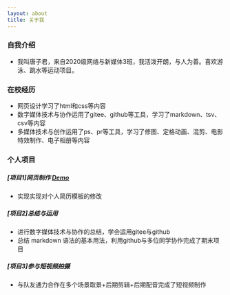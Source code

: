 ```yaml
---
layout: about
title: 关于我
---
```

### 自我介绍
- 我叫唐子君，来自2020级网络与新媒体3班，我活泼开朗，与人为善。喜欢游泳、跳水等运动项目。  
### 在校经历
- 网页设计学习了html和css等内容
- 数字媒体技术与协作运用了gitee、github等工具，学习了markdown、tsv、csv等内容
- 多媒体技术与创作运用了ps、pr等工具，学习了修图、定格动画、混剪、电影特效制作、电子相册等内容
### 个人项目
#####  [项目1]网页制作 [Demo]( http://uaenalu.gitee.io/resume)
- 实现实现对个人简历模板的修改 
##### [项目2]总结与运用 
 - 进行数字媒体技术与协作的总结，学会运用gitee与github 
 - 总结 markdown 语法的基本用法，利用github与多位同学协作完成了期末项目
##### [项目3]参与短视频拍摄
- 与队友通力合作在多个场景取景+后期剪辑+后期配音完成了短视频制作